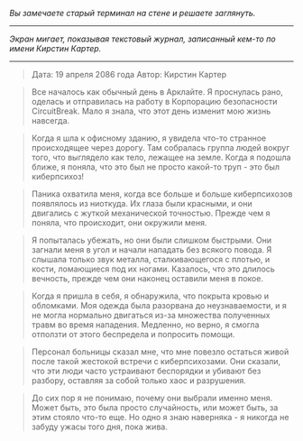 _Вы замечаете старый терминал на стене и решаете заглянуть._

---

_Экран мигает, показывая текстовый журнал, записанный кем-то по имени Кирстин Картер._

---

> Дата: 19 апреля 2086 года
> Автор: Кирстин Картер

> Все началось как обычный день в Арклайте. Я проснулась рано, оделась и отправилась на работу в Корпорацию безопасности CircuitBreak. Мало я знала, что этот день изменит мою жизнь навсегда.

> Когда я шла к офисному зданию, я увидела что-то странное происходящее через дорогу. Там собралась группа людей вокруг того, что выглядело как тело, лежащее на земле. Когда я подошла ближе, я поняла, что это был не просто какой-то труп - это был киберпсихоз!

> Паника охватила меня, когда все больше и больше киберпсихозов появлялось из ниоткуда. Их глаза были красными, и они двигались с жуткой механической точностью. Прежде чем я поняла, что происходит, они окружили меня.

> Я попыталась убежать, но они были слишком быстрыми. Они загнали меня в угол и начали нападать без всякого повода. Я слышала только звук металла, сталкивающегося с плотью, и кости, ломающиеся под их ногами. Казалось, что это длилось вечность, прежде чем они наконец оставили меня в покое.

> Когда я пришла в себя, я обнаружила, что покрыта кровью и обломками. Моя одежда была разорвана до неузнаваемости, и я не могла нормально двигаться из-за множества полученных травм во время нападения. Медленно, но верно, я смогла отползти от этого беспредела и попросить помощи.

> Персонал больницы сказал мне, что мне повезло остаться живой после такой жестокой встречи с киберпсихозами. Они сказали, что эти люди часто устраивают беспорядки и убивают без разбору, оставляя за собой только хаос и разрушения.

> До сих пор я не понимаю, почему они выбрали именно меня. Может быть, это была просто случайность, или может быть, за этим стояло что-то еще. Но одно я знаю наверняка - я никогда не забуду ужасы того дня, пока жива.
